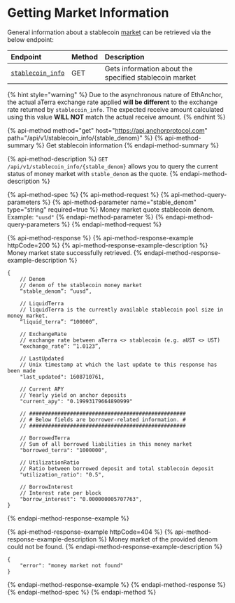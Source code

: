 # Getting Market Information

General information about a stablecoin [market](../../protocol/money-market/#depositing-terra-stablecoins) can be retrieved via the below endpoint:

| Endpoint | Method | Description |
| :--- | :--- | :--- |
| [`stablecoin_info`](getting-market-information.md#get-stablecoin-information) | GET | Gets information about the specified stablecoin market |

{% hint style="warning" %}
Due to the asynchronous nature of EthAnchor, the actual aTerra exchange rate applied **will be different** to the exchange rate returned by `stablecoin_info`. The expected receive amount calculated using this value **WILL NOT** match the actual receive amount.
{% endhint %}

{% api-method method="get" host="https://api.anchorprotocol.com" path="/api/v1/stablecoin\_info/{stable\_denom}" %}
{% api-method-summary %}
Get stablecoin information
{% endapi-method-summary %}

{% api-method-description %}
`GET /api/v1/stablecoin_info/{stable_denom}` allows you to query the current status of money market with `stable_denom` as the quote.
{% endapi-method-description %}

{% api-method-spec %}
{% api-method-request %}
{% api-method-query-parameters %}
{% api-method-parameter name="stable\_denom" type="string" required=true %}
Money market quote stablecoin denom.  
Example: `"uusd"`
{% endapi-method-parameter %}
{% endapi-method-query-parameters %}
{% endapi-method-request %}

{% api-method-response %}
{% api-method-response-example httpCode=200 %}
{% api-method-response-example-description %}
Money market state successfully retrieved.
{% endapi-method-response-example-description %}

```text
{
    // Denom
    // denom of the stablecoin money market
    “stable_denom”: “uusd”,

    // LiquidTerra
    // liquidTerra is the currently available stablecoin pool size in money market.
    “liquid_terra”: “100000”,

    // ExchangeRate
    // exchange rate between aTerra <> stablecoin (e.g. aUST <> UST)
    “exchange_rate”: “1.0123”,

    // LastUpdated
    // Unix timestamp at which the last update to this response has been made
    "last_updated": 1608710761,
    
    // Current APY
    // Yearly yield on anchor deposits
    "current_apy": "0.19993179664890999"

    // ##################################################
    // # Below fields are borrower-related information. #
    // ##################################################

    // BorrowedTerra
    // Sum of all borrowed liabilities in this money market
    "borrowed_terra": "1000000",

    // UtilizationRatio
    // Ratio between borrowed deposit and total stablecoin deposit  
    "utilization_ratio": "0.5",

    // BorrowInterest
    // Interest rate per block
    "borrow_interest": "0.000000005707763",
}
```
{% endapi-method-response-example %}

{% api-method-response-example httpCode=404 %}
{% api-method-response-example-description %}
Money market of the provided denom could not be found.
{% endapi-method-response-example-description %}

```text
{
    "error": "money market not found"
}

```
{% endapi-method-response-example %}
{% endapi-method-response %}
{% endapi-method-spec %}
{% endapi-method %}

